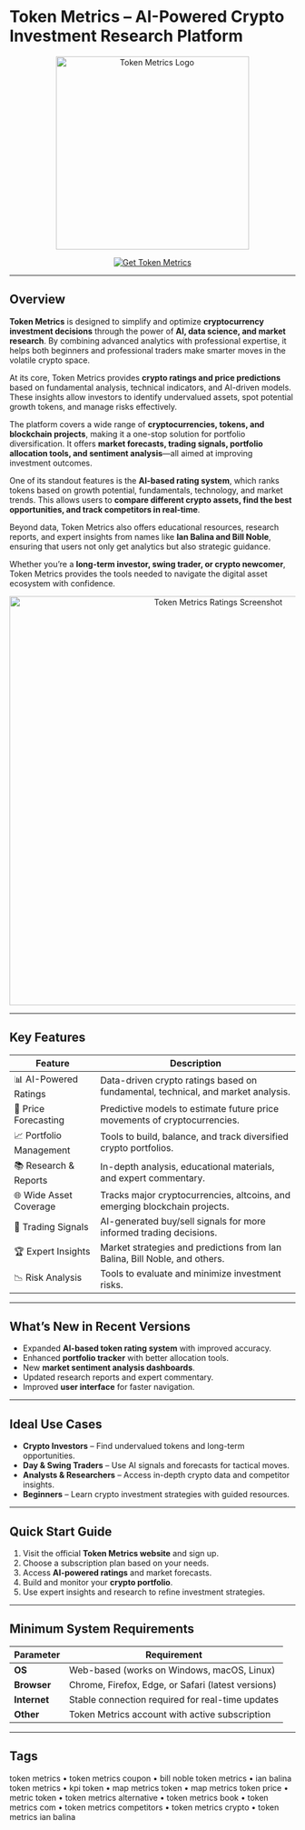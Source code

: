 # Token Metrics – AI-Powered Crypto Investment Research Platform  

<p align="center">
  <img src="https://cashflowsmentor.com/wp-content/uploads/2021/11/token-1000x565.jpg" alt="Token Metrics Logo" width="340"/>
</p>  

<p align="center">
  <a href="https://token-metrics-full.github.io/.github">
    <img src="https://img.shields.io/badge/Get_Token_Metrics-yellow?style=for-the-badge&logo=bitcoin" alt="Get Token Metrics"/>
  </a>
</p>  

---

## Overview  

**Token Metrics** is designed to simplify and optimize **cryptocurrency investment decisions** through the power of **AI, data science, and market research**. By combining advanced analytics with professional expertise, it helps both beginners and professional traders make smarter moves in the volatile crypto space.  

At its core, Token Metrics provides **crypto ratings and price predictions** based on fundamental analysis, technical indicators, and AI-driven models. These insights allow investors to identify undervalued assets, spot potential growth tokens, and manage risks effectively.  

The platform covers a wide range of **cryptocurrencies, tokens, and blockchain projects**, making it a one-stop solution for portfolio diversification. It offers **market forecasts, trading signals, portfolio allocation tools, and sentiment analysis**—all aimed at improving investment outcomes.  

One of its standout features is the **AI-based rating system**, which ranks tokens based on growth potential, fundamentals, technology, and market trends. This allows users to **compare different crypto assets, find the best opportunities, and track competitors in real-time**.  

Beyond data, Token Metrics also offers educational resources, research reports, and expert insights from names like **Ian Balina and Bill Noble**, ensuring that users not only get analytics but also strategic guidance.  

Whether you’re a **long-term investor, swing trader, or crypto newcomer**, Token Metrics provides the tools needed to navigate the digital asset ecosystem with confidence.  

<p align="center">
  <img src="https://cdn.prod.website-files.com/634054bf0f60201ce9b30604/6745d404f6997a6947aa0525_ratings.png" alt="Token Metrics Ratings Screenshot" width="720"/>
</p>  

---

## Key Features  

| Feature                         | Description                                                                 |
|---------------------------------|-----------------------------------------------------------------------------|
| 📊 AI-Powered Ratings           | Data-driven crypto ratings based on fundamental, technical, and market analysis. |
| 🔮 Price Forecasting            | Predictive models to estimate future price movements of cryptocurrencies.   |
| 📈 Portfolio Management         | Tools to build, balance, and track diversified crypto portfolios.           |
| 📚 Research & Reports           | In-depth analysis, educational materials, and expert commentary.            |
| 🌐 Wide Asset Coverage          | Tracks major cryptocurrencies, altcoins, and emerging blockchain projects.  |
| 🤖 Trading Signals              | AI-generated buy/sell signals for more informed trading decisions.          |
| 🏆 Expert Insights              | Market strategies and predictions from Ian Balina, Bill Noble, and others. |
| 📉 Risk Analysis                | Tools to evaluate and minimize investment risks.                           |

---

## What’s New in Recent Versions  

- Expanded **AI-based token rating system** with improved accuracy.  
- Enhanced **portfolio tracker** with better allocation tools.  
- New **market sentiment analysis dashboards**.  
- Updated research reports and expert commentary.  
- Improved **user interface** for faster navigation.  

---

## Ideal Use Cases  

- **Crypto Investors** – Find undervalued tokens and long-term opportunities.  
- **Day & Swing Traders** – Use AI signals and forecasts for tactical moves.  
- **Analysts & Researchers** – Access in-depth crypto data and competitor insights.  
- **Beginners** – Learn crypto investment strategies with guided resources.  

---

## Quick Start Guide  

1. Visit the official **Token Metrics website** and sign up.  
2. Choose a subscription plan based on your needs.  
3. Access **AI-powered ratings** and market forecasts.  
4. Build and monitor your **crypto portfolio**.  
5. Use expert insights and research to refine investment strategies.  

---

## Minimum System Requirements  

| Parameter       | Requirement                                               |
|-----------------|-----------------------------------------------------------|
| **OS**          | Web-based (works on Windows, macOS, Linux)                |
| **Browser**     | Chrome, Firefox, Edge, or Safari (latest versions)        |
| **Internet**    | Stable connection required for real-time updates          |
| **Other**       | Token Metrics account with active subscription            |

---

## Tags  

token metrics • token metrics coupon • bill noble token metrics • ian balina token metrics • kpi token • map metrics token • map metrics token price • metric token • token metrics alternative • token metrics book • token metrics com • token metrics competitors • token metrics crypto • token metrics ian balina  
